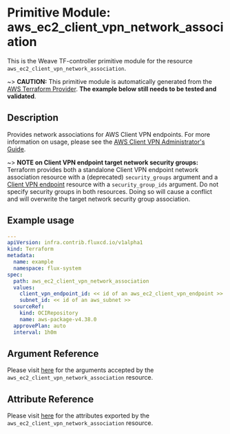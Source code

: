 
# Primitive Module: aws_ec2_client_vpn_network_association

This is the Weave TF-controller primitive module for the resource `aws_ec2_client_vpn_network_association`.

~> **CAUTION:** This primitive module is automatically generated from the [AWS Terraform Provider](https://registry.terraform.io/providers/hashicorp/aws/latest/docs/resources/ec2_client_vpn_network_association). **The example below still needs to be tested and validated**.

## Description

Provides network associations for AWS Client VPN endpoints. For more information on usage, please see the
[AWS Client VPN Administrator's Guide](https://docs.aws.amazon.com/vpn/latest/clientvpn-admin/what-is.html).

~> **NOTE on Client VPN endpoint target network security groups:** Terraform provides both a standalone Client VPN endpoint network association resource with a (deprecated) `security_groups` argument and a [Client VPN endpoint](ec2_client_vpn_endpoint.html) resource with a `security_group_ids` argument. Do not specify security groups in both resources. Doing so will cause a conflict and will overwrite the target network security group association.

## Example usage

```yaml
---
apiVersion: infra.contrib.fluxcd.io/v1alpha1
kind: Terraform
metadata:
  name: example
  namespace: flux-system
spec:
  path: aws_ec2_client_vpn_network_association
  values:
    client_vpn_endpoint_id: << id of an aws_ec2_client_vpn_endpoint >>
    subnet_id: << id of an aws_subnet >>
  sourceRef:
    kind: OCIRepository
    name: aws-package-v4.38.0
  approvePlan: auto
  interval: 1h0m
```

## Argument Reference

Please visit [here](https://registry.terraform.io/providers/hashicorp/aws/latest/docs/resources/ec2_client_vpn_network_association#argument-reference) for the arguments accepted by the `aws_ec2_client_vpn_network_association` resource.

## Attribute Reference

Please visit [here](https://registry.terraform.io/providers/hashicorp/aws/latest/docs/resources/ec2_client_vpn_network_association#attributes-reference) for the attributes exported by the `aws_ec2_client_vpn_network_association` resource.
